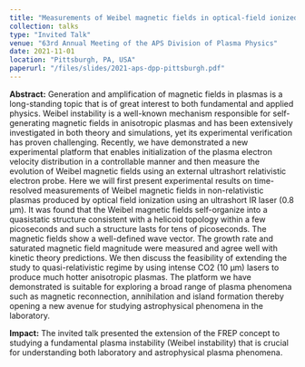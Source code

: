 ```yaml
---
title: "Measurements of Weibel magnetic fields in optical-field ionized plasmas"
collection: talks
type: "Invited Talk"
venue: "63rd Annual Meeting of the APS Division of Plasma Physics"
date: 2021-11-01
location: "Pittsburgh, PA, USA"
paperurl: "/files/slides/2021-aps-dpp-pittsburgh.pdf"
---
```


**Abstract:** Generation and amplification of magnetic fields in plasmas is a long-standing topic that is of great interest to both fundamental and applied physics. Weibel instability is a well-known mechanism responsible for self-generating magnetic fields in anisotropic plasmas and has been extensively investigated in both theory and simulations, yet its experimental verification has proven challenging. Recently, we have demonstrated a new experimental platform that enables initialization of the plasma electron velocity distribution in a controllable manner and then measure the evolution of Weibel magnetic fields using an external ultrashort relativistic electron probe. Here we will first present experimental results on time-resolved measurements of Weibel magnetic fields in non-relativistic plasmas produced by optical field ionization using an ultrashort IR laser (0.8 µm). It was found that the Weibel magnetic fields self-organize into a quasistatic structure consistent with a helicoid topology within a few picoseconds and such a structure lasts for tens of picoseconds. The magnetic fields show a well-defined wave vector. The growth rate and saturated magnetic field magnitude were measured and agree well with kinetic theory predictions. We then discuss the feasibility of extending the study to quasi-relativistic regime by using intense CO2 (10 µm) lasers to produce much hotter anisotropic plasmas. The platform we have demonstrated is suitable for exploring a broad range of plasma phenomena such as magnetic reconnection, annihilation and island formation thereby opening a new avenue for studying astrophysical phenomena in the laboratory.

**Impact:** The invited talk presented the extension of the FREP concept to studying a fundamental plasma instability (Weibel instability) that is crucial for understanding both laboratory and astrophysical plasma phenomena.
